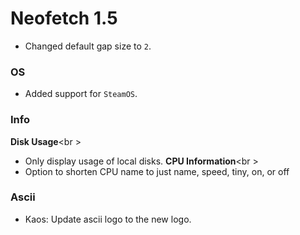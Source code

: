 # Neofetch 1.5

- Changed default gap size to `2`.

### OS

- Added support for `SteamOS`.

### Info

**Disk Usage**<br \>
- Only display usage of local disks.
**CPU Information**<br \>
- Option to shorten CPU name to just name, speed, tiny, on, or off

### Ascii

- Kaos: Update ascii logo to the new logo.
